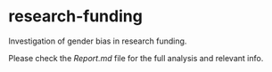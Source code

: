# research-funding
Investigation of gender bias in research funding.

Please check the _Report.md_ file for the full analysis and relevant info.
